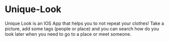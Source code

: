 # Unique-Look
Unique Look is an IOS App that helps you to not repeat your clothes! Take a picture, add some tags (people or place) and you can search how do you look later when you need to go to a place or meet someone.
